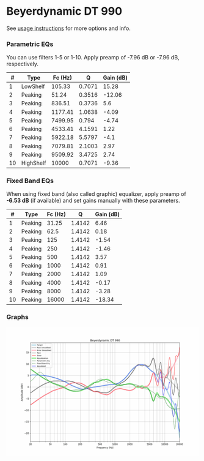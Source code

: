 # Beyerdynamic DT 990
See [usage instructions](https://github.com/jaakkopasanen/AutoEq#usage) for more options and info.

### Parametric EQs
You can use filters 1-5 or 1-10. Apply preamp of -7.96 dB or -7.96 dB, respectively.

|   # | Type      |   Fc (Hz) |      Q |   Gain (dB) |
|-----|-----------|-----------|--------|-------------|
|   1 | LowShelf  |    105.33 | 0.7071 |       15.28 |
|   2 | Peaking   |     51.24 | 0.3516 |      -12.06 |
|   3 | Peaking   |    836.51 | 0.3736 |        5.6  |
|   4 | Peaking   |   1177.41 | 1.0638 |       -4.09 |
|   5 | Peaking   |   7499.95 | 0.794  |       -4.74 |
|   6 | Peaking   |   4533.41 | 4.1591 |        1.22 |
|   7 | Peaking   |   5922.18 | 5.5797 |       -4.1  |
|   8 | Peaking   |   7079.81 | 2.1003 |        2.97 |
|   9 | Peaking   |   9509.92 | 3.4725 |        2.74 |
|  10 | HighShelf |  10000    | 0.7071 |       -9.36 |

### Fixed Band EQs
When using fixed band (also called graphic) equalizer, apply preamp of **-6.53 dB** (if available) and set gains manually with these parameters.

|   # | Type    |   Fc (Hz) |      Q |   Gain (dB) |
|-----|---------|-----------|--------|-------------|
|   1 | Peaking |     31.25 | 1.4142 |        6.46 |
|   2 | Peaking |     62.5  | 1.4142 |        0.18 |
|   3 | Peaking |    125    | 1.4142 |       -1.54 |
|   4 | Peaking |    250    | 1.4142 |       -1.46 |
|   5 | Peaking |    500    | 1.4142 |        3.57 |
|   6 | Peaking |   1000    | 1.4142 |        0.91 |
|   7 | Peaking |   2000    | 1.4142 |        1.09 |
|   8 | Peaking |   4000    | 1.4142 |       -0.17 |
|   9 | Peaking |   8000    | 1.4142 |       -3.28 |
|  10 | Peaking |  16000    | 1.4142 |      -18.34 |

### Graphs
![](./Beyerdynamic%20DT%20990.png)
